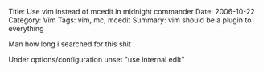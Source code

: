 Title: Use vim instead of mcedit in midnight commander
Date: 2006-10-22
Category: Vim
Tags: vim, mc, mcedit
Summary: vim should be a plugin to everything


Man how long i searched for this shit

Under options/configuration unset "use internal edIt"
